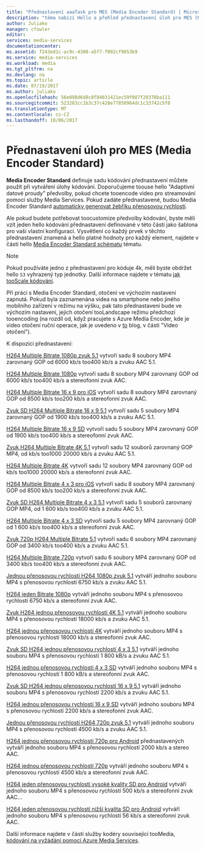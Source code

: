 ```yaml
---
title: "Přednastavení aaaTask pro MES (Media Encoder Standard) | Microsoft Docs"
description: "téma nabízí Hello a přehled přednastavení úloh pro MES (Media Encoder Standard)."
author: Juliako
manager: cfowler
editor: 
services: media-services
documentationcenter: 
ms.assetid: f243ed1c-ac9c-4300-a5f7-f092cf9853b9
ms.service: media-services
ms.workload: media
ms.tgt_pltfrm: na
ms.devlang: na
ms.topic: article
ms.date: 07/19/2017
ms.author: juliako
ms.openlocfilehash: 56e098d6d8c8f84031421ec59f087f20370ba111
ms.sourcegitcommit: 523283cc1b3c37c428e77850964dc1c33742c5f0
ms.translationtype: MT
ms.contentlocale: cs-CZ
ms.lasthandoff: 10/06/2017
---
```

# <a name="task-presets-for-mes-media-encoder-standard"></a>Přednastavení úloh pro MES (Media Encoder Standard)

**Media Encoder Standard** definuje sadu kódování přednastavení můžete použít při vytváření úlohy kódování. Doporučujeme toouse hello "Adaptivní datové proudy" předvolby, pokud chcete tooencode video pro streamování pomocí služby Media Services. Pokud zadáte přednastavené, budou Media Encoder Standard [automaticky generovat žebříku přenosovou rychlostí](media-services-autogen-bitrate-ladder-with-mes.md). 

Ale pokud budete potřebovat toocustomize předvolby kódování, byste měli vzít jeden hello kódování přednastavení definované v této části jako šablona pro vaši vlastní konfiguraci. Vysvětlení co každý prvek v těchto přednastavení znamená a hello platné hodnoty pro každý element, najdete v části hello [Media Encoder Standard schématu](media-services-mes-schema.md) tématu.  
  
> [!NOTE]
>  Pokud používáte jedno z přednastavení pro kóduje 4k, měli byste obdržet hello `S3` vyhrazený typ jednotky. Další informace najdete v tématu [jak tooScale kódování](https://azure.microsoft.com/en-us/documentation/articles/media-services-portal-encoding-units).  
  
Při práci s Media Encoder Standard, otočení ve výchozím nastavení zapnutá. Pokud byla zaznamenána videa na smartphone nebo jiného mobilního zařízení v režimu na výšku, pak tato přednastavení bude ve výchozím nastavení, jejich otočení tooLandscape režimu předchozí tooencoding (na rozdíl od, když pracujete s Azure Media Encoder, kde je video otočení ruční operace, jak je uvedeno v [to](http://azure.microsoft.com/blog/2014/08/21/advanced-encoding-features-in-azure-media-encoder/) blog, v části "Video otočení").  
  
K dispozici přednastavení:  
  
 [H264 Multiple Bitrate 1080p zvuk 5.1](media-services-mes-preset-H264-Multiple-Bitrate-1080p-Audio-5.1.md) vytvoří sadu 8 soubory MP4 zarovnaný GOP od 6000 kb/s too400 kb/s a zvuku AAC 5.1.  
  
 [H264 Multiple Bitrate 1080p](media-services-mes-preset-H264-Multiple-Bitrate-1080p.md) vytvoří sadu 8 soubory MP4 zarovnaný GOP od 6000 kb/s too400 kb/s a stereofonní zvuk AAC.  
  
 [H264 Multiple Bitrate 16 x 9 pro iOS](media-services-mes-preset-H264-Multiple-Bitrate-16x9-for-iOS.md) vytvoří sadu 8 soubory MP4 zarovnaný GOP od 8500 kb/s too200 kb/s a stereofonní zvuk AAC.  
  
 [Zvuk SD H264 Multiple Bitrate 16 x 9 5.1](media-services-mes-preset-H264-Multiple-Bitrate-16x9-SD-Audio-5.1.md) vytvoří sadu 5 soubory MP4 zarovnaný GOP od 1900 kb/s too400 kb/s a zvuku AAC 5.1.  
  
 [H264 Multiple Bitrate 16 x 9 SD](media-services-mes-preset-H264-Multiple-Bitrate-16x9-SD.md) vytvoří sadu 5 soubory MP4 zarovnaný GOP od 1900 kb/s too400 kb/s a stereofonní zvuk AAC.  
  
 [Zvuk H264 Multiple Bitrate 4K 5.1](media-services-mes-preset-H264-Multiple-Bitrate-4K-Audio-5.1.md) vytvoří sadu 12 souborů zarovnaný GOP MP4, od kb/s too1000 20000 kb/s a zvuku AAC 5.1.  
  
 [H264 Multiple Bitrate 4K](media-services-mes-preset-H264-Multiple-Bitrate-4K.md) vytvoří sadu 12 soubory MP4 zarovnaný GOP od kb/s too1000 20000 kb/s a stereofonní zvuk AAC.  
  
 [H264 Multiple Bitrate 4 x 3 pro iOS](media-services-mes-preset-H264-Multiple-Bitrate-4x3-for-iOS.md) vytvoří sadu 8 soubory MP4 zarovnaný GOP od 8500 kb/s too200 kb/s a stereofonní zvuk AAC.  
  
 [Zvuk SD H264 Multiple Bitrate 4 x 3 5.1](media-services-mes-preset-H264-Multiple-Bitrate-4x3-SD-Audio-5.1.md) vytvoří sadu 5 souborů zarovnaný GOP MP4, od 1 600 kb/s too400 kb/s a zvuku AAC 5.1.  
  
 [H264 Multiple Bitrate 4 x 3 SD](media-services-mes-preset-H264-Multiple-Bitrate-4x3-SD.md) vytvoří sadu 5 soubory MP4 zarovnaný GOP od 1 600 kb/s too400 kb/s a stereofonní zvuk AAC.  
  
 [Zvuk 720p H264 Multiple Bitrate 5.1](media-services-mes-preset-H264-Multiple-Bitrate-720p-Audio-5.1.md) vytvoří sadu 6 soubory MP4 zarovnaný GOP od 3400 kb/s too400 kb/s a zvuku AAC 5.1.  
  
 [H264 Multiple Bitrate 720p](media-services-mes-preset-H264-Multiple-Bitrate-720p.md) vytvoří sadu 6 soubory MP4 zarovnaný GOP od 3400 kb/s too400 kb/s a stereofonní zvuk AAC.  
  
 [Jednou přenosovou rychlostí H264 1080p zvuk 5.1](media-services-mes-preset-H264-Single-Bitrate-1080p-Audio-5.1.md) vytváří jednoho souboru MP4 s přenosovou rychlostí 6750 kb/s a zvuku AAC 5.1.  
  
 [H264 jeden Bitrate 1080p](media-services-mes-preset-H264-Single-Bitrate-1080p.md) vytváří jednoho souboru MP4 s přenosovou rychlostí 6750 kb/s a stereofonní zvuk AAC.  
  
 [Zvuk H264 jednou přenosovou rychlostí 4K 5.1](media-services-mes-preset-H264-Single-Bitrate-4K-Audio-5.1.md) vytváří jednoho souboru MP4 s přenosovou rychlostí 18000 kb/s a zvuku AAC 5.1.  
  
 [H264 jednou přenosovou rychlostí 4K](media-services-mes-preset-H264-Single-Bitrate-4K.md) vytváří jednoho souboru MP4 s přenosovou rychlostí 18000 kb/s a stereofonní zvuk AAC.  
  
 [Zvuk SD H264 jednou přenosovou rychlostí 4 x 3 5.1](media-services-mes-preset-H264-Single-Bitrate-4x3-SD-Audio-5.1.md) vytváří jednoho souboru MP4 s přenosovou rychlostí 1 800 kB/s a zvuku AAC 5.1.  
  
 [H264 jednou přenosovou rychlostí 4 x 3 SD](media-services-mes-preset-H264-Single-Bitrate-4x3-SD.md) vytváří jednoho souboru MP4 s přenosovou rychlostí 1 800 kB/s a stereofonní zvuk AAC.  
  
 [Zvuk SD H264 jednou přenosovou rychlostí 16 x 9 5.1](media-services-mes-preset-H264-Single-Bitrate-16x9-SD-Audio-5.1.md) vytváří jednoho souboru MP4 s přenosovou rychlostí 2200 kb/s a zvuku AAC 5.1.  
  
 [H264 jednou přenosovou rychlostí 16 x 9 SD](media-services-mes-preset-H264-Single-Bitrate-16x9-SD.md) vytváří jednoho souboru MP4 s přenosovou rychlostí 2200 kb/s a stereofonní zvuk AAC.  
  
 [Jednou přenosovou rychlostí H264 720p zvuk 5.1](media-services-mes-preset-H264-Single-Bitrate-720p-Audio-5.1.md) vytváří jednoho souboru MP4 s přenosovou rychlostí 4500 kb/s a zvuku AAC 5.1.  
  
 [H264 jednou přenosovou rychlostí 720p pro Android](media-services-mes-preset-H264-Single-Bitrate-720p-for-Android.md) přednastavených vytváří jednoho souboru MP4 s přenosovou rychlostí 2000 kb/s a stereo AAC.  
  
 [H264 jednou přenosovou rychlostí 720p](media-services-mes-preset-H264-Single-Bitrate-720p.md) vytváří jednoho souboru MP4 s přenosovou rychlostí 4500 kb/s a stereofonní zvuk AAC.  
  
 [H264 jeden přenosovou rychlostí vysoké kvality SD pro Android](media-services-mes-preset-H264-Single-Bitrate-High-Quality-SD-for-Android.md) vytváří jednoho souboru MP4 s přenosovou rychlostí 500 kb/s a stereofonní zvuk AAC...  
  
 [H264 jeden přenosovou rychlostí nižší kvalita SD pro Android](media-services-mes-preset-H264-Single-Bitrate-Low-Quality-SD-for-Android.md) vytváří jednoho souboru MP4 s přenosovou rychlostí 56 kb/s a stereofonní zvuk AAC.  
  
 Další informace najdete v části služby kodéry související tooMedia, [kódování na vyžádání pomocí Azure Media Services](https://azure.microsoft.com/en-us/documentation/articles/media-services-encode-asset/).
